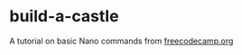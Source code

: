 # build-a-castle
A tutorial on basic Nano commands from [freecodecamp.org](https://freecodecamp.org)
